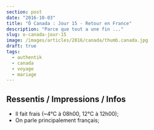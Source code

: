 ```yaml
---
section: post
date: "2016-10-03"
title: "Ô Canada : Jour 15 - Retour en France"
description: "Parce que tout a une fin ..."
slug: o-canada-jour-15
image: /images/articles/2016/canada/thumb.canada.jpg
draft: true
tags:
  - authentik
  - canada
  - voyage
  - mariage
---
```


## Ressentis / Impressions / Infos

  * Il fait frais (~4°C à 08h00, 12°C à 12h00);
  * On parle principalement français;
